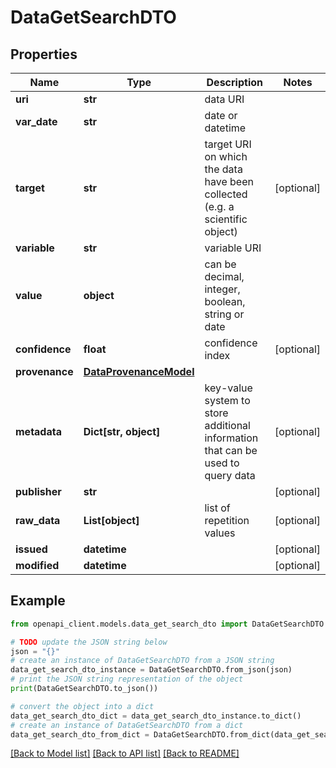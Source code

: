 # DataGetSearchDTO


## Properties

Name | Type | Description | Notes
------------ | ------------- | ------------- | -------------
**uri** | **str** | data URI | 
**var_date** | **str** | date or datetime | 
**target** | **str** | target URI on which the data have been collected (e.g. a scientific object) | [optional] 
**variable** | **str** | variable URI | 
**value** | **object** | can be decimal, integer, boolean, string or date | 
**confidence** | **float** | confidence index | [optional] 
**provenance** | [**DataProvenanceModel**](DataProvenanceModel.md) |  | 
**metadata** | **Dict[str, object]** | key-value system to store additional information that can be used to query data | [optional] 
**publisher** | **str** |  | [optional] 
**raw_data** | **List[object]** | list of repetition values | [optional] 
**issued** | **datetime** |  | [optional] 
**modified** | **datetime** |  | [optional] 

## Example

```python
from openapi_client.models.data_get_search_dto import DataGetSearchDTO

# TODO update the JSON string below
json = "{}"
# create an instance of DataGetSearchDTO from a JSON string
data_get_search_dto_instance = DataGetSearchDTO.from_json(json)
# print the JSON string representation of the object
print(DataGetSearchDTO.to_json())

# convert the object into a dict
data_get_search_dto_dict = data_get_search_dto_instance.to_dict()
# create an instance of DataGetSearchDTO from a dict
data_get_search_dto_from_dict = DataGetSearchDTO.from_dict(data_get_search_dto_dict)
```
[[Back to Model list]](../README.md#documentation-for-models) [[Back to API list]](../README.md#documentation-for-api-endpoints) [[Back to README]](../README.md)


